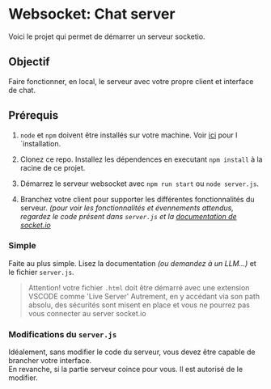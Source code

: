 # Websocket: Chat server

Voici le projet qui permet de démarrer un serveur socketio.

## Objectif
Faire fonctionner, en local, le serveur avec votre propre client et interface de chat.

## Prérequis

1. `node` et `npm` doivent être installés sur votre machine. Voir [ici](https://nodejs.org/en/download) pour l´installation.

2. Clonez ce repo. Installez les dépendences en executant `npm install` à la racine de ce projet.

3. Démarrez le serveur websocket avec `npm run start` ou `node server.js`. 

4. Branchez votre client pour supporter les différentes fonctionnalités du serveur. *(pour voir les fonctionnalités et évennements attendus, regardez le code présent dans `server.js` et la [documentation de socket.io](https://socket.io/docs/v4/)*


### Simple

Faite au plus simple. Lisez la documentation *(ou demandez à un LLM...)* et le fichier `server.js`. 

> Attention! votre fichier `.html` doit être démarré avec une extension VSCODE comme 'Live Server'
> Autrement, en y accédant via son path absolu, des sécurités sont misent en place et vous ne pourrez pas vous connecter au server socket.io

### Modifications du `server.js`

Idéalement, sans modifier le code du serveur, vous devez être capable de brancher votre interface.  
En revanche, si la partie serveur coince pour vous. Il est autorisé de le modifier.
